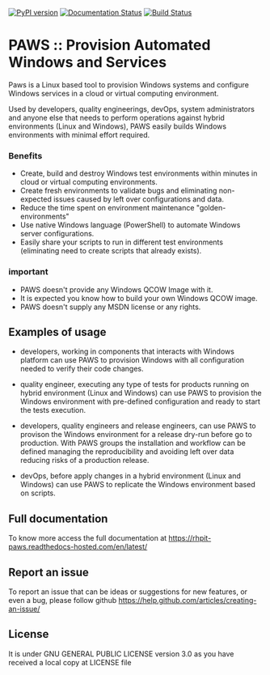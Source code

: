 [![PyPI version](https://badge.fury.io/py/paws-cli.svg)](https://badge.fury.io/py/paws-cli)
[![Documentation Status](https://readthedocs.com/projects/rhpit-paws/badge/?version=latest)](https://rhpit-paws.readthedocs-hosted.com/en/latest/?badge=latest)
[![Build Status](https://travis-ci.org/rhpit/paws.svg?branch=master)](https://travis-ci.org/rhpit/paws)

# PAWS :: Provision Automated Windows and Services

Paws is a Linux based tool to provision Windows systems and configure 
Windows services in a cloud or virtual computing environment.

Used by developers, quality engineerings, devOps, system administrators and 
anyone else that needs to perform operations against hybrid environments 
(Linux and Windows), PAWS easily builds Windows environments with minimal 
effort required.

### Benefits

* Create, build and destroy Windows test environments within minutes in cloud
or virtual computing environments.
* Create fresh environments to validate bugs and eliminating non-expected 
issues caused by left over configurations and data.
* Reduce the time spent on environment maintenance "golden-environments"
* Use native Windows language (PowerShell) to automate Windows server 
configurations.
* Easily share your scripts to run in different test environments 
(eliminating need to create scripts that already exists).

### important

* PAWS doesn't provide any Windows QCOW Image with it.
* It is expected you know how to build your own Windows QCOW image.
* PAWS doesn't supply any MSDN license or any rights.


## Examples of usage

* developers, working in components that interacts with Windows platform can
use PAWS to provision Windows with all configuration needed to verify their 
code changes.

* quality engineer, executing any type of tests for products running on hybrid 
environment (Linux and Windows) can use PAWS to provision the Windows
environment with pre-defined configuration and ready to start the tests
execution.

* developers, quality engineers and release engineers, can use PAWS to 
provison the Windows environment for a release dry-run before go to production.
With PAWS groups the installation and workflow can be defined managing the
reproducibility and avoiding left over data reducing risks of a production
release.  

* devOps, before apply changes in a hybrid environment (Linux and Windows) can
use PAWS to replicate the Windows environment based on scripts.


## Full documentation

To know more access the full documentation at
https://rhpit-paws.readthedocs-hosted.com/en/latest/


## Report an issue

To report an issue that can be ideas or suggestions for new features, or even
a bug, please follow github https://help.github.com/articles/creating-an-issue/

## License

It is under GNU GENERAL PUBLIC LICENSE version 3.0 as you have received a local
copy at LICENSE file
